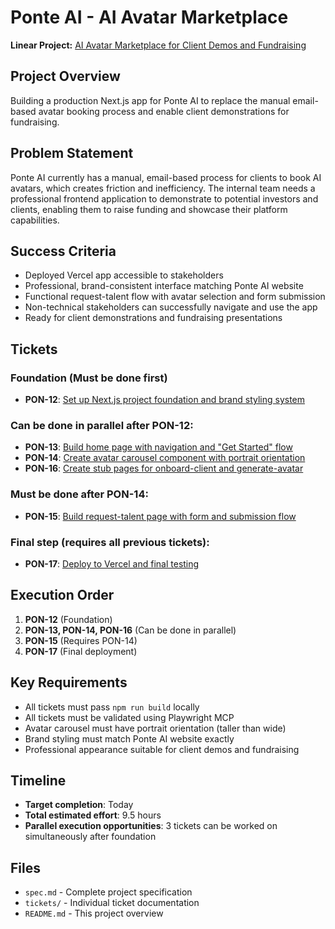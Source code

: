# Ponte AI - AI Avatar Marketplace

**Linear Project:** [AI Avatar Marketplace for Client Demos and Fundraising](https://linear.app/metresearch/project/production-app-mvp-for-client-demos-and-fundraising-8ade99e55da3)

## Project Overview
Building a production Next.js app for Ponte AI to replace the manual email-based avatar booking process and enable client demonstrations for fundraising.

## Problem Statement
Ponte AI currently has a manual, email-based process for clients to book AI avatars, which creates friction and inefficiency. The internal team needs a professional frontend application to demonstrate to potential investors and clients, enabling them to raise funding and showcase their platform capabilities.

## Success Criteria
- Deployed Vercel app accessible to stakeholders
- Professional, brand-consistent interface matching Ponte AI website
- Functional request-talent flow with avatar selection and form submission
- Non-technical stakeholders can successfully navigate and use the app
- Ready for client demonstrations and fundraising presentations

## Tickets

### Foundation (Must be done first)
- **PON-12**: [Set up Next.js project foundation and brand styling system](https://linear.app/metresearch/issue/PON-12/set-up-nextjs-project-foundation-and-brand-styling-system)

### Can be done in parallel after PON-12:
- **PON-13**: [Build home page with navigation and "Get Started" flow](https://linear.app/metresearch/issue/PON-13/build-home-page-with-navigation-and-get-started-flow)
- **PON-14**: [Create avatar carousel component with portrait orientation](https://linear.app/metresearch/issue/PON-14/create-avatar-carousel-component-with-portrait-orientation)
- **PON-16**: [Create stub pages for onboard-client and generate-avatar](https://linear.app/metresearch/issue/PON-16/create-stub-pages-for-onboard-client-and-generate-avatar)

### Must be done after PON-14:
- **PON-15**: [Build request-talent page with form and submission flow](https://linear.app/metresearch/issue/PON-15/build-request-talent-page-with-form-and-submission-flow)

### Final step (requires all previous tickets):
- **PON-17**: [Deploy to Vercel and final testing](https://linear.app/metresearch/issue/PON-17/deploy-to-vercel-and-final-testing)

## Execution Order
1. **PON-12** (Foundation)
2. **PON-13, PON-14, PON-16** (Can be done in parallel)
3. **PON-15** (Requires PON-14)
4. **PON-17** (Final deployment)

## Key Requirements
- All tickets must pass `npm run build` locally
- All tickets must be validated using Playwright MCP
- Avatar carousel must have portrait orientation (taller than wide)
- Brand styling must match Ponte AI website exactly
- Professional appearance suitable for client demos and fundraising

## Timeline
- **Target completion**: Today
- **Total estimated effort**: 9.5 hours
- **Parallel execution opportunities**: 3 tickets can be worked on simultaneously after foundation

## Files
- `spec.md` - Complete project specification
- `tickets/` - Individual ticket documentation
- `README.md` - This project overview 